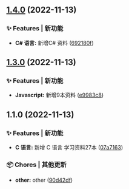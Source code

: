 

## [1.4.0](https://github.com/yszar/books/compare/1.3.0...1.4.0) (2022-11-13)


### ✨ Features | 新功能

* **C# 语言:** 新增C# 资料 ([692180f](https://github.com/yszar/books/commit/692180f2cfdf9934e06a39cacd6b2447cd73ddb3))

## [1.3.0](https://github.com/yszar/books/compare/1.1.0...1.3.0) (2022-11-13)


### ✨ Features | 新功能

* **Javascript:** 新增9本资料 ([e9983c8](https://github.com/yszar/books/commit/e9983c810a0841142964070978949c503c71dc48))

## 1.1.0 (2022-11-13)


### ✨ Features | 新功能

* **C 语言:** 新增 C 语言 学习资料27本 ([07a7163](https://github.com/yszar/books/commit/07a71634497798d7b9d4bd3be8a8eebe085eebb2))


### 📦 Chores | 其他更新

* **other:** other ([90d42df](https://github.com/yszar/books/commit/90d42df23299f545eea6de37ffb92b9cfe27920e))